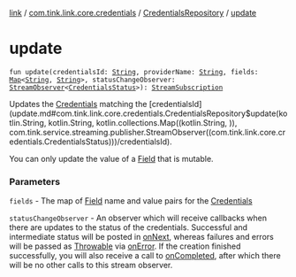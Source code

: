 [link](../../index.md) / [com.tink.link.core.credentials](../index.md) / [CredentialsRepository](index.md) / [update](./update.md)

# update

`fun update(credentialsId: `[`String`](https://kotlinlang.org/api/latest/jvm/stdlib/kotlin/-string/index.html)`, providerName: `[`String`](https://kotlinlang.org/api/latest/jvm/stdlib/kotlin/-string/index.html)`, fields: `[`Map`](https://kotlinlang.org/api/latest/jvm/stdlib/kotlin.collections/-map/index.html)`<`[`String`](https://kotlinlang.org/api/latest/jvm/stdlib/kotlin/-string/index.html)`, `[`String`](https://kotlinlang.org/api/latest/jvm/stdlib/kotlin/-string/index.html)`>, statusChangeObserver: `[`StreamObserver`](../../com.tink.service.streaming.publisher/-stream-observer/index.md)`<`[`CredentialsStatus`](../-credentials-status/index.md)`>): `[`StreamSubscription`](../../com.tink.service.streaming.publisher/-stream-subscription/index.md)

Updates the [Credentials](../../com.tink.model.credentials/-credentials/index.md) matching the [credentialsId](update.md#com.tink.link.core.credentials.CredentialsRepository$update(kotlin.String, kotlin.String, kotlin.collections.Map((kotlin.String, )), com.tink.service.streaming.publisher.StreamObserver((com.tink.link.core.credentials.CredentialsStatus)))/credentialsId).

You can only update the value of a [Field](../../com.tink.model.misc/-field/index.md) that is mutable.

### Parameters

`fields` - The map of [Field](../../com.tink.model.misc/-field/index.md) name and value pairs for the [Credentials](../../com.tink.model.credentials/-credentials/index.md)

`statusChangeObserver` - An observer which will receive callbacks when there are
updates to the status of the credentials. Successful and intermediate status will be posted in
[onNext](../../com.tink.service.streaming.publisher/-stream-observer/on-next.md), whereas failures and errors will be passed as [Throwable](https://kotlinlang.org/api/latest/jvm/stdlib/kotlin/-throwable/index.html)
via [onError](../../com.tink.service.streaming.publisher/-stream-observer/on-error.md). If the creation finished successfully, you will also
receive a call to [onCompleted](../../com.tink.service.streaming.publisher/-stream-observer/on-completed.md), after which there will be no other
calls to this stream observer.